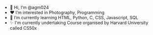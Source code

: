 - 👋 Hi, I’m @agm024
- ❤️ I’m interested in Photography, Programming
- 🌱 I’m currently learning HTML, Python, C, CSS, Javascript, SQL
- ✨ I'm currently undertaking Course organised by Harvard University called CS50x
<!---
agm024/agm024 is a ✨ special ✨ repository because its `README.md` (this file) appears on your GitHub profile.
You can click the Preview link to take a look at your changes.👀 
--->

